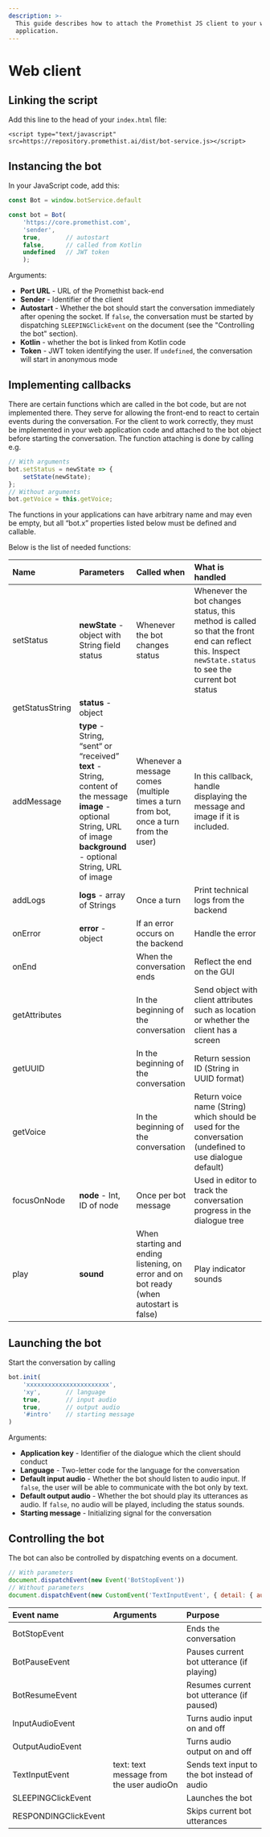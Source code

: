 ```yaml
---
description: >-
  This guide describes how to attach the Promethist JS client to your web
  application.
---
```


# Web client

## Linking the script

Add this line to the head of your `index.html` file:

```markup
<script type="text/javascript" src=https://repository.promethist.ai/dist/bot-service.js></script>
```

## Instancing the bot

In your JavaScript code, add this:

```javascript
const Bot = window.botService.default

const bot = Bot(
    'https://core.promethist.com',
    'sender',
    true,       // autostart
    false,      // called from Kotlin
    undefined   // JWT token
    );
```

Arguments:

* **Port URL** - URL of the Promethist back-end
* **Sender** - Identifier of the client
* **Autostart** - Whether the bot should start the conversation immediately after opening the socket. If `false`, the conversation must be started by dispatching `SLEEPINGClickEvent` on the document \(see the "Controlling the bot" section\).
* **Kotlin** - whether the bot is linked from Kotlin code
* **Token** - JWT token identifying the user. If `undefined`, the conversation will start in anonymous mode

## Implementing callbacks

There are certain functions which are called in the bot code, but are not implemented there. They serve for allowing the front-end to react to certain events during the conversation. For the client to work correctly, they must be implemented in your web application code and attached to the bot object before starting the conversation. The function attaching is done by calling e.g.

```javascript
// With arguments
bot.setStatus = newState => {
    setState(newState);
};
// Without arguments
bot.getVoice = this.getVoice;
```

The functions in your applications can have arbitrary name and may even be empty, but all “bot.x” properties listed below must be defined and callable.

Below is the list of needed functions:

| **Name** | **Parameters** | **Called** **when** | **What is handled** |
| :--- | :--- | :--- | :--- |
| setStatus | **newState** - object with String field status | Whenever the bot changes status | Whenever the bot changes status, this method is called so that the front end can reflect this. Inspect `newState.status` to see the current bot status |
| getStatusString | **status** - object |  |  |
| addMessage | **type** - String, “sent“ or “received”   **text** - String, content of the message **image** - optional String, URL of image **background** - optional String, URL of image | Whenever a message comes \(multiple times a turn from bot, once a turn from the user\) | In this callback, handle displaying the message and image if it is included. |
| addLogs | **logs** - array of Strings | Once a turn | Print technical logs from the backend |
| onError | **error** - object | If an error occurs on the backend | Handle the error |
| onEnd |  | When the conversation ends | Reflect the end on the GUI |
| getAttributes |  | In the beginning of the conversation | Send object with client attributes such as location or whether the client has a screen |
| getUUID |  | In the beginning of the conversation | Return session ID \(String in UUID format\) |
| getVoice |  | In the beginning of the conversation | Return voice name \(String\) which should be used for the conversation \(undefined to use dialogue default\) |
| focusOnNode | **node** - Int, ID of node  | Once per bot message | Used in editor to track the conversation progress in the dialogue tree |
| play | **sound** | When starting and ending listening, on error and on bot ready \(when autostart is false\) | Play indicator sounds |

## Launching the bot

Start the conversation by calling

```javascript
bot.init(
    'xxxxxxxxxxxxxxxxxxxxxxx', 
    'xy',       // language
    true,       // input audio
    true,       // output audio
    '#intro'    // starting message
)
```

Arguments:

* **Application key** - Identifier of the dialogue which the client should conduct
* **Language** - Two-letter code for the language for the conversation
* **Default input audio** - Whether the bot should listen to audio input. If `false`, the user will be able to communicate with the bot only by text.
* **Default output audio** - Whether the bot should play its utterances as audio. If `false`, no audio will be played, including the status sounds.
* **Starting message** - Initializing signal for the conversation

## Controlling the bot

The bot can also be controlled by dispatching events on a document.

```javascript
// With parameters
document.dispatchEvent(new Event('BotStopEvent'))
// Without parameters
document.dispatchEvent(new CustomEvent('TextInputEvent', { detail: { audioOn: audioOn, text: text } }))
```

| **Event name** | **Arguments** | **Purpose** |
| :--- | :--- | :--- |
| BotStopEvent |  | Ends the conversation |
| BotPauseEvent |  | Pauses current bot utterance \(if playing\) |
| BotResumeEvent |  | Resumes current bot utterance \(if paused\) |
| InputAudioEvent |  | Turns audio input on and off |
| OutputAudioEvent |  | Turns audio output on and off |
| TextInputEvent | text: text message from the user audioOn | Sends text input to the bot instead of audio |
| SLEEPINGClickEvent |  | Launches the bot |
| RESPONDINGClickEvent |  | Skips current bot utterances |

